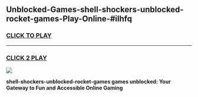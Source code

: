 
## Unblocked-Games-shell-shockers-unblocked-rocket-games-Play-Online-#ilhfq
<h3>
<a href="https://premium.freeplayer.one?title=shell-shockers-unblocked-rocket-games&ref=27F">CLICK TO PLAY</a></h3>
<hr>

<h3>
<a href="https://premium.freeplayer.one?title=shell-shockers-unblocked-rocket-games&ref=27F">CLICK 2 PLAY</a>
  
</h3>

<a href="https://premium.freeplayer.one?title=shell-shockers-unblocked-rocket-games&ref=27F"><img src="https://clearcache.store/games.png"></a>


**shell-shockers-unblocked-rocket-games games unblocked: Your Gateway to Fun and Accessible Online Gaming**
